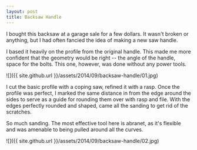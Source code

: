 ```yaml
---
layout: post
title: Backsaw Handle
---
```

I bought this backsaw at a garage sale for a few dollars. It wasn't broken or
anything, but I had often fancied the idea of making a new saw handle.

I based it heavily on the profile from the original handle. This made me more
confident that the geometry would be right -- the angle of the handle, space for
the bolts. This one, however, was done without any power tools.

![]({{ site.github.url }}/assets/2014/09/backsaw-handle/01.jpg)

I cut the basic profile with a coping saw, refined it with a rasp. Once the
profile was perfect, I marked the same distance in from the edge around the
sides to serve as a guide for rounding them over with rasp and file. With the
edges perfectly rounded and shaped, came all the sanding to get rid of the
scratches.

So much sanding. The most effective tool here is abranet, as it's flexible and
was amenable to being pulled around all the curves.

![]({{ site.github.url }}/assets/2014/09/backsaw-handle/02.jpg)
